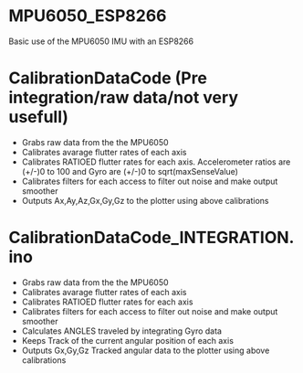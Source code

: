 # MPU6050_ESP8266
Basic use of the MPU6050 IMU with an ESP8266

# CalibrationDataCode (Pre integration/raw data/not very usefull)
 - Grabs raw data from the the MPU6050
 - Calibrates avarage flutter rates of each axis
 - Calibrates RATIOED flutter rates for each axis. Accelerometer ratios are (+/-)0 to 100 and Gyro are (+/-)0 to sqrt(maxSenseValue)
 - Calibrates filters for each access to filter out noise and make output smoother
 - Outputs Ax,Ay,Az,Gx,Gy,Gz to the plotter using above calibrations

# CalibrationDataCode_INTEGRATION.ino
 - Grabs raw data from the the MPU6050
 - Calibrates avarage flutter rates of each axis
 - Calibrates RATIOED flutter rates for each axis
 - Calibrates filters for each access to filter out noise and make output smoother
 - Calculates ANGLES traveled by integrating Gyro data
 - Keeps Track of the current angular position of each axis
 - Outputs Gx,Gy,Gz Tracked angular data to the plotter using above calibrations
 
